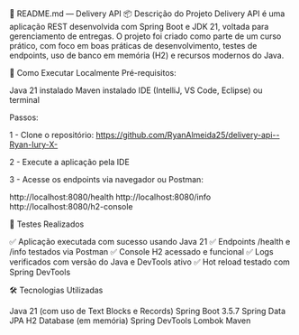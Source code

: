 📝 README.md — Delivery API
📦 Descrição do Projeto
Delivery API é uma aplicação REST desenvolvida com Spring Boot e JDK 21, voltada para gerenciamento de entregas. O projeto foi criado como parte de um curso prático, com foco em boas práticas de desenvolvimento, testes de endpoints, uso de banco em memória (H2) e recursos modernos do Java.

🚀 Como Executar Localmente
Pré-requisitos:

Java 21 instalado
Maven instalado
IDE (IntelliJ, VS Code, Eclipse) ou terminal

Passos:


1 - Clone o repositório: https://github.com/RyanAlmeida25/delivery-api--Ryan-Iury-X-

2 - Execute a aplicação pela IDE

3 - Acesse os endpoints via navegador ou Postman:

http://localhost:8080/health
http://localhost:8080/info
http://localhost:8080/h2-console

🧪 Testes Realizados

✅ Aplicação executada com sucesso usando Java 21
✅ Endpoints /health e /info testados via Postman
✅ Console H2 acessado e funcional
✅ Logs verificados com versão do Java e DevTools ativo
✅ Hot reload testado com Spring DevTools


🛠️ Tecnologias Utilizadas

Java 21 (com uso de Text Blocks e Records)
Spring Boot 3.5.7
Spring Data JPA
H2 Database (em memória)
Spring DevTools
Lombok
Maven